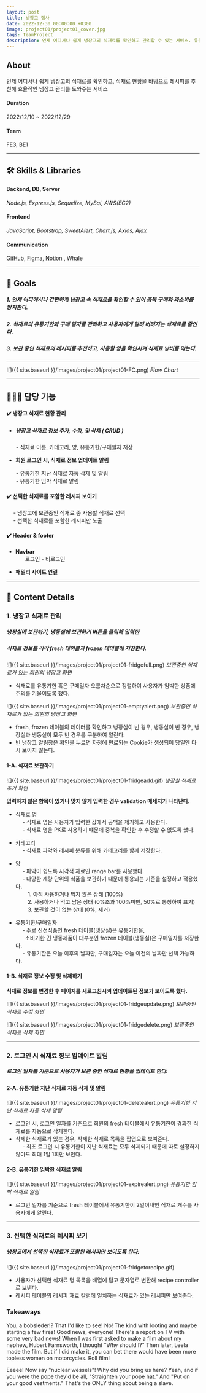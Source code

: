 ```yaml
---
layout: post
title: 냉장고 집사
date: 2022-12-30 00:00:00 +0300
image: project01/project01_cover.jpg
tags: TeamProject
description: 언제 어디서나 쉽게 냉장고의 식재료를 확인하고 관리할 수 있는 서비스. 유통기한 등 식재료 현황을 사용자에게 알리고, 보관 중인 식료품을 바탕으로 레시피를 추천해 효율적인 냉장고 자원 활용을 돕는다.
---
```


## About

언제 어디서나 쉽게 냉장고의 식재료를 확인하고, 식재료 현황을 바탕으로 레시피를 추천해 효율적인 냉장고 관리를 도와주는 서비스

#### Duration

2022/12/10 ~ 2022/12/29

#### Team

FE3, BE1

---

## 🛠️ Skills & Libraries

#### Backend, DB, Server

_Node.js, Express.js, Sequelize, MySql, AWS(EC2)_

#### Frontend

_JavaScript, Bootstrap, SweetAlert, Chart.js, Axios, Ajax_

#### Communication

<a href="https://github.com/nietzche15/SeSAC_Fridge/tree/develop" target="_blank">GitHub</a>,
<a href="https://www.figma.com/file/XBcCD1jbtGqqt3vfmdogs5/SeSAC-Fridge?node-id=0-1&t=C85sLpErOtQ0FoOV-0" target="_blank">Figma</a>,
<a href="https://www.notion.so/38dd33a0a22d4e78a52f2f2fe8a0a79c" target="_blank">Notion</a>
, Whale

---

## 📌 Goals

##### 1. 언제 어디에서나 간편하게 냉장고 속 식재료를 확인할 수 있어 중복 구매와 과소비를 방지한다.

##### 2. 식재료의 유통기한과 구매 일자를 관리하고 사용자에게 알려 버려지는 식재료를 줄인다.

##### 3. 보관 중인 식재료의 레시피를 추천하고, 사용할 양을 확인시켜 식재료 낭비를 막는다.

---

![]({{ site.baseurl }}/images/project01/project01-FC.png)
_Flow Chart_

---

## 🙋🏻‍♀️ 담당 기능

#### ✔️ 냉장고 식재료 현황 관리

- ##### 냉장고 식재료 정보 추가, 수정, 및 삭제 ( CRUD )

&emsp;&ensp; - 식재료 이름, 카테고리, 양, 유통기한/구매일자 저장

- **회원 로그인 시, 식재료 정보 업데이트 알림**

&emsp;&ensp; - 유통기한 지난 식재료 자동 삭제 및 알림  
&emsp;&ensp; - 유통기한 임박 식재료 알림

#### ✔️ 선택한 식재료를 포함한 레시피 보이기

&emsp; - 냉장고에 보관중인 식재료 중 사용할 식재료 선택  
&emsp; - 선택한 식재료를 포함한 레시피만 노출

#### ✔️ Header & footer

- **Navbar**  
  &emsp;&ensp; 로그인 - 비로그인

- **패밀리 사이트 연결**

---

## 📖 Content Details

### 1. 냉장고 식재료 관리

##### 냉장실에 보관하기, 냉동실에 보관하기 버튼을 클릭해 입력한

##### 식재료 정보를 각각 fresh 테이블과 frozen 테이블에 저장한다.

![]({{ site.baseurl }}/images/project01/project01-fridgefull.png)
_보관중인 식재료가 있는 회원의 냉장고 화면_

- 식재료를 유통기한 혹은 구매일자 오름차순으로 정렬하여 사용자가 임박한 상품에 주의를 기울이도록 했다.

![]({{ site.baseurl }}/images/project01/project01-emptyalert.png)
_보관중인 식재료가 없는 회원의 냉장고 화면_

- fresh, frozen 테이블의 데이터를 확인하고 냉장실이 빈 경우, 냉동실이 빈 경우, 냉장실과 냉동실이 모두 빈 경우를 구분하여 알린다.
- 빈 냉장고 알림창은 확인을 누르면 자정에 만료되는 Cookie가 생성되어 당일엔 다시 보이지 않는다.

#### 1-A. 식재료 보관하기

![]({{ site.baseurl }}/images/project01/project01-fridgeadd.gif)
_냉장실 식재료 추가 화면_

**입력하지 않은 항목이 있거나 맞지 않게 입력한 경우 validation 메세지가 나타난다.**

- 식재료 명  
  &emsp; - 식재료 명은 사용자가 입력한 값에서 공백을 제거하고 사용한다.  
  &emsp; - 식재료 명을 PK로 사용하기 떄문에 중복을 확인한 후 수정할 수 없도록 했다.

- 카테고리  
  &emsp; - 식재료 파악와 레시피 분류를 위해 카테고리를 함께 저장한다.

- 양  
  &emsp; - 파악이 쉽도록 시각적 자료인 range bar를 사용했다.  
  &emsp; - 다양한 계량 단위의 식품을 보관하기 때문에 통용되는 기준을 설정하고 적용했다.  
  &emsp;&emsp; 1. 아직 사용하거나 먹지 않은 상태 (100%)  
  &emsp;&emsp; 2. 사용하거나 먹고 남은 상태 (0%초과 100%미만, 50%로 통칭하여 표기)  
  &emsp;&emsp; 3. 보관할 것이 없는 상태 (0%, 제거)

- 유통기한/구매일자  
  &emsp; - 주로 신선식품인 fresh 테이블(냉장실)은 유통기한을,  
  &emsp;&ensp; 소비기한 긴 냉동제품이 대부분인 frozen 테이블(냉동실)은 구매일자를 저장한다.  
  &emsp; - 유통기한은 오늘 이후의 날짜만, 구매일자는 오늘 이전의 날짜만 선택 가능하다.

#### 1-B. 식재료 정보 수정 및 삭제하기

**식재료 정보를 변경한 후 페이지를 새로고침시켜 업데이트된 정보가 보이도록 했다.**

![]({{ site.baseurl }}/images/project01/project01-fridgeupdate.png)
_보관중인 식재료 수정 화면_

![]({{ site.baseurl }}/images/project01/project01-fridgedelete.png)
_보관중인 식재료 삭제 화면_

---

### 2. 로그인 시 식재료 정보 업데이트 알림

##### 로그인 일자를 기준으로 사용자가 보관 중인 식재료 현황을 업데이트 한다.

#### 2-A. 유통기한 지난 식재료 자동 삭제 및 알림

![]({{ site.baseurl }}/images/project01/project01-deletealert.png)
_유통기한 지난 식재료 자동 삭제 알림_

- 로그인 시, 로그인 일자를 기준으로 회원의 fresh 테이블에서 유통기한이 경과한 식재료를 자동으로 삭제한다.
- 삭제한 식재료가 있는 경우, 삭제한 식재료 목록을 팝업으로 보여준다.  
  &emsp; - 최초 로그인 시 유통기한이 지난 식재료는 모두 삭제되기 때문에 따로 설정하지 않아도 최대 1일 1회만 보인다.

#### 2-B. 유통기한 임박한 식재료 알림

![]({{ site.baseurl }}/images/project01/project01-expirealert.png)
_유통기한 임박 식재료 알림_

- 로그인 일자를 기준으로 fresh 테이블에서 유통기한이 2일이내인 식재료 개수를 사용자에게 알린다.

---

### 3. 선택한 식재료의 레시피 보기

##### 냉장고에서 선택한 식재료가 포함된 레시피만 보이도록 한다.

![]({{ site.baseurl }}/images/project01/project01-fridgetorecipe.gif)

- 사용자가 선택한 식재료 명 목록을 배열에 담고 문자열로 변환해 recipe controller로 보낸다.
- 레시피 테이블의 레시피 재료 칼럼에 일치하는 식재료가 있는 레시피만 보여준다.

### Takeaways

You, a bobsleder!? That I'd like to see! No! The kind with looting and maybe starting a few fires! Good news, everyone! There's a report on TV with some very bad news! When I was first asked to make a film about my nephew, Hubert Farnsworth, I thought "Why should I?" Then later, Leela made the film. But if I did make it, you can bet there would have been more topless women on motorcycles. Roll film!

Eeeee! Now say "nuclear wessels"! Why did you bring us here? Yeah, and if you were the pope they'd be all, "Straighten your pope hat." And "Put on your good vestments." That's the ONLY thing about being a slave.
